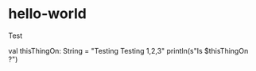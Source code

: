 # hello-world
Test

val thisThingOn: String = "Testing Testing 1,2,3"
println(s"Is $thisThingOn ?")

